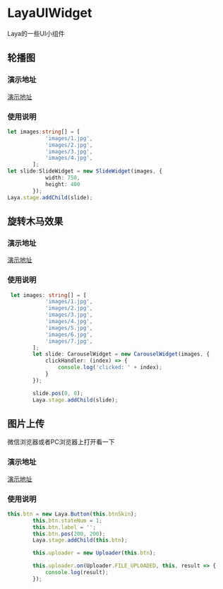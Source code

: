 # LayaUIWidget
Laya的一些UI小组件

## 轮播图

### 演示地址

 [演示地址](http://www.noteliu.com/LayaUIWidget/SlideWidget/bin/index.html)

### 使用说明

``` typescript
let images:string[] = [
            'images/1.jpg',
            'images/2.jpg',
            'images/3.jpg',
            'images/4.jpg',
        ];
let slide:SlideWidget = new SlideWidget(images, {
            width: 750,
            height: 400
        });
Laya.stage.addChild(slide);
```

## 旋转木马效果

### 演示地址

 [演示地址](http://www.noteliu.com/LayaUIWidget/CarouselSlide/bin/index.html)

### 使用说明

``` typescript
 let images: string[] = [
            'images/1.jpg',
            'images/2.jpg',
            'images/3.jpg',
            'images/4.jpg',
            'images/5.jpg',
            'images/6.jpg',
            'images/7.jpg',
        ];
        let slide: CarouselWidget = new CarouselWidget(images, {
            clickHandler: (index) => {
                console.log('clicked: ' + index);
            }
        });

        slide.pos(0, 0);
        Laya.stage.addChild(slide);
```

## 图片上传

微信浏览器或者PC浏览器上打开看一下

### 演示地址

 [演示地址](http://www.noteliu.com/LayaUIWidget/Uploader/bin/index.html)

### 使用说明

``` typescript
this.btn = new Laya.Button(this.btnSkin);
        this.btn.stateNum = 1;
        this.btn.label = '';
        this.btn.pos(200, 200);
        Laya.stage.addChild(this.btn);

        this.uploader = new Uploader(this.btn);

        this.uploader.on(Uploader.FILE_UPLOADED, this, result => {
            console.log(result);
        });
```

